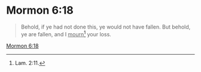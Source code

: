 # Mormon 6:18

> Behold, if ye had not done this, ye would not have fallen. But behold, ye are fallen, and I <u>mourn</u>[^a] your loss.

[Mormon 6:18](https://www.churchofjesuschrist.org/study/scriptures/bofm/morm/6?lang=eng&id=p18#p18)


[^a]: Lam. 2:11.
